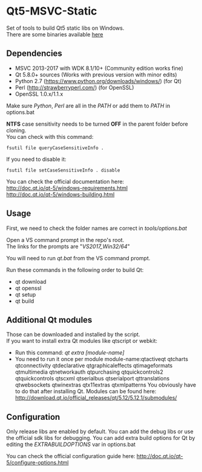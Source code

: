 # **Qt5-MSVC-Static**

Set of tools to build Qt5 static libs on Windows.  
There are some binaries available [here](https://ci.appveyor.com/project/fpoussin/qt5-msvc-static/build/artifacts)

## Dependencies

 - MSVC 2013-2017 with WDK 8.1/10+ (Community edition works fine)
 - Qt 5.8.0+ sources (Works with previous version with minor edits)
 - Python 2.7 (https://www.python.org/downloads/windows/) (for Qt)
 - Perl (http://strawberryperl.com/) (for OpenSSL)
 - OpenSSL 1.0.x/1.1.x

Make sure *Python*, *Perl* are all in the *PATH* or add them to *PATH* in options.bat  

**NTFS** case sensitivity needs to be turned **OFF** in the parent folder before cloning.  
You can check with this command:  
```
fsutil file queryCaseSensitiveInfo .
```
If you need to disable it:
```
fsutil file setCaseSensitiveInfo . disable
```

You can check the official documentation here:  
http://doc.qt.io/qt-5/windows-requirements.html  
http://doc.qt.io/qt-5/windows-building.html  

## Usage

First, we need to check the folder names are correct in *tools/options.bat*  

Open a VS command prompt in the repo's root.  
The links for the prompts are "*VS2017_Win32/64*"

You will need to run *qt.bat* from the VS command prompt.

Run these commands in the following order to build Qt:
 - qt download
 - qt openssl
 - qt setup
 - qt build

## Additional Qt modules

Those can be downloaded and installed by the script.  
If you want to install extra Qt modules like qtscript or webkit:
- Run this command: *qt extra [module-name]*
- You need to run it once per module
module-name:qtactiveqt qtcharts qtconnectivity qtdeclarative qtgraphicaleffects qtimageformats qtmultimedia
qtnetworkauth qtpurchasing qtquickcontrols2 qtquickcontrols qtscxml qtserialbus qtserialport qttranslations qtwebsockets
qtwinextras qtx11extras qtxmlpatterns
You obviously have to do that after installing Qt.
Modules can be found here: http://download.qt.io/official_releases/qt/5.12/5.12.1/submodules/

## Configuration

Only release libs are enabled by default. 
You can add the debug libs or use the official sdk libs for debugging.
You can add extra build options for Qt by editing the *EXTRABUILDOPTIONS* var in options.bat


You can check the official configuration guide here:
http://doc.qt.io/qt-5/configure-options.html
